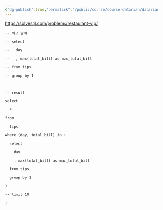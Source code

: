 ```yaml
---
{"dg-publish":true,"permalink":"/public/course/course-datarian/datarian-vip/","tags":["SUBQUERY"],"created":"2025-08-27T14:59:48.465+09:00","updated":"2025-08-29T16:08:46.200+09:00"}
---
```


https://solvesql.com/problems/restaurant-vip/

```MYSQL
-- 최고 금액

-- select

--   day

--   , max(total_bill) as max_total_bill

-- from tips

-- group by 1

  

-- result

select

  *

from

  tips

where (day, total_bill) in (

  select

    day

    , max(total_bill) as max_total_bill

  from tips

  group by 1

)

-- limit 10

;
```

